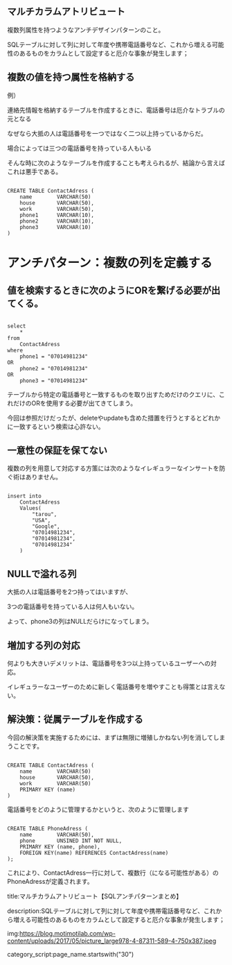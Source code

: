 

## マルチカラムアトリビュート

複数列属性を持つようなアンチデザインパターンのこと。

SQLテーブルに対して列に対して年度や携帯電話番号など、これから増える可能性のあるものをカラムとして設定すると厄介な事象が発生します；


## 複数の値を持つ属性を格納する

例）

連絡先情報を格納するテーブルを作成するときに、電話番号は厄介なトラブルの元となる

なぜなら大抵の人は電話番号を一つではなく二つ以上持っているからだ。

場合によっては三つの電話番号を持っている人もいる

そんな時に次のようなテーブルを作成することも考えられるが、結論から言えばこれは悪手である。

<pre><code>
CREATE TABLE ContactAdress (
    name        VARCHAR(50)
    house       VARCHAR(50),
    work        VARCHAR(50),
    phone1      VARCHAR(10),
    phone2      VARCHAR(10),
    phone3      VARCHAR(10)
)
</code></pre>


# アンチパターン：複数の列を定義する

## 値を検索するときに次のようにORを繋げる必要が出てくる。


<pre><code>
select
    *
from
    ContactAdress
where
    phone1 = "07014981234"
OR
    phone2 = "07014981234"
OR
    phone3 = "07014981234"
</code></pre>

テーブルから特定の電話番号と一致するものを取り出すためだけのクエリに、これだけのORを使用する必要が出てきてしまう。

今回は参照だけだったが、deleteやupdateも含めた措置を行うとするとどれかに一致するという検索は心許ない。


## 一意性の保証を保てない

複数の列を用意して対応する方策には次のようなイレギュラーなインサートを防ぐ術はありません。

<pre><code>
insert into
    ContactAdress
    Values(
        "tarou",
        "USA",
        "Google",
        "07014981234",
        "07014981234",
        "07014981234"
    )
</code></pre>


## NULLで溢れる列

大抵の人は電話番号を2つ持ってはいますが、

3つの電話番号を持っている人は何人もいない。

よって、phone3の列はNULLだらけになってしまう。


## 増加する列の対応

何よりも大きいデメリットは、電話番号を3つ以上持っているユーザーへの対応。

イレギュラーなユーザーのために新しく電話番号を増やすことも得策とは言えない。


## 解決策：従属テーブルを作成する

今回の解決策を実施するためには、まずは無限に増殖しかねない列を消してしまうことです。

<pre><code>
CREATE TABLE ContactAdress (
    name        VARCHAR(50)
    house       VARCHAR(50),
    work        VARCHAR(50)
    PRIMARY KEY (name)
)
</code></pre>

電話番号をどのように管理するかというと、次のように管理します
<pre><code>
CREATE TABLE PhoneAdress (
    name        VARCHAR(50),
    phone       UNSINED INT NOT NULL,
    PRIMARY KEY (name, phone),
    FOREIGN KEY(name) REFERENCES ContactAdress(name)
);
</code></pre>

これにより、ContactAdress一行に対して、複数行（になる可能性がある）のPhoneAdressが定義されます。















title:マルチカラムアトリビュート【SQLアンチパターンまとめ】

description:SQLテーブルに対して列に対して年度や携帯電話番号など、これから増える可能性のあるものをカラムとして設定すると厄介な事象が発生します；

img:https://blog.motimotilab.com/wp-content/uploads/2017/05/picture_large978-4-87311-589-4-750x387.jpeg


category_script:page_name.startswith("30")





